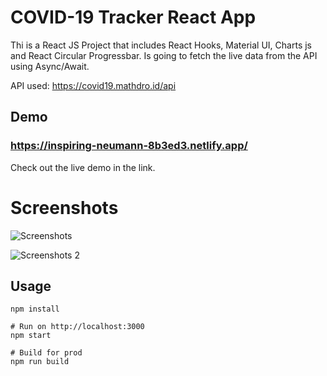 # COVID-19 Tracker React App

Thi is a React JS Project that includes React Hooks, Material UI, Charts js and React Circular Progressbar.
Is going to fetch the live data from the API using Async/Await.

API used: https://covid19.mathdro.id/api

## Demo

### https://inspiring-neumann-8b3ed3.netlify.app/

Check out the live demo in the link.

# Screenshots

![Screenshots](/src/imagesscreencapture.png?raw=true "Home Screen")

![Screenshots 2](/src/imagesscreencapture2.png?raw=true "Updated stats when country is selected")

## Usage

```
npm install

# Run on http://localhost:3000
npm start

# Build for prod
npm run build
```
